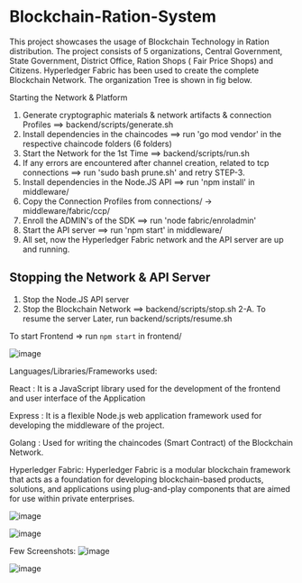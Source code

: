 # Blockchain-Ration-System

This project showcases the usage of Blockchain Technology in Ration distribution.
The project consists of 5 organizations, Central Government, State Government, District Office, Ration Shops ( Fair Price Shops) and Citizens. Hyperledger Fabric has been used to create the complete Blockchain Network. The organization Tree is shown in fig below.  

Starting the Network & Platform


1. Generate cryptographic materials & network artifacts & connection Profiles ==> backend/scripts/generate.sh
2. Install dependencies in the chaincodes ==> run 'go mod vendor' in the respective chaincode folders (6 folders)
3. Start the Network for the 1st Time ==> backend/scripts/run.sh
4. If any errors are encountered after channel creation, related to tcp connections ==> run 'sudo bash prune.sh' and retry STEP-3.
5. Install dependencies in the Node.JS API ==> run 'npm install' in middleware/
6. Copy the Connection Profiles from connections/ -> middleware/fabric/ccp/
7. Enroll the ADMIN's of the SDK ==> run 'node fabric/enroladmin'
6. Start the API server ==> run 'npm start' in middleware/
7. All set, now the Hyperledger Fabric network and the API server are up and running.

Stopping the Network & API Server
-------------------

1. Stop the Node.JS API server
2. Stop the Blockchain Network ==> backend/scripts/stop.sh
2-A. To resume the server Later, run backend/scripts/resume.sh


To start Frontend => run `npm start` in frontend/

![image](https://user-images.githubusercontent.com/54908882/119858452-1bc38300-bf32-11eb-9a62-a0f503641d10.png)

Languages/Libraries/Frameworks used:

React :  It is a JavaScript library used for the development of the   frontend and user interface of the  Application

Express  :  It is a flexible Node.js web application framework used for developing the middleware of the project.

Golang : Used for writing the chaincodes (Smart Contract) of the Blockchain Network.

Hyperledger Fabric:  Hyperledger Fabric is a modular blockchain framework that acts as a foundation for developing blockchain-based products, solutions, and applications using plug-and-play components that are aimed for use within private enterprises.

![image](https://user-images.githubusercontent.com/54908882/119858768-6513d280-bf32-11eb-8e24-ed4728b65d82.png)



![image](https://user-images.githubusercontent.com/54908882/119858627-46add700-bf32-11eb-8eb5-59377b52ae2e.png)

Few Screenshots:
![image](https://user-images.githubusercontent.com/54908882/119858909-84aafb00-bf32-11eb-8a85-a20e2aea68f2.png)


![image](https://user-images.githubusercontent.com/54908882/119858936-8b397280-bf32-11eb-8029-aec389896bb7.png)


